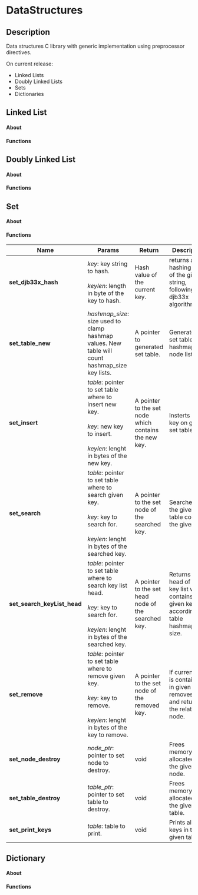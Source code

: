 # DataStructures

## Description
Data structures C library with generic implementation using preprocessor directives.

On current release:

* Linked Lists
* Doubly Linked Lists
* Sets
* Dictionaries



## Linked List

#### About

#### Functions



## Doubly Linked List

#### About

#### Functions



## Set

#### About

#### Functions
| **Name** | **Params**| **Return** | **Description** |
|----------|-----------|------------|-----------------|
| **set_djb33x_hash** | *key*: key string to hash. <br/><br/> *keylen*: length in byte of the key to hash. | Hash value of the current key. | returns an hashing value of the given string, following djb33x algorithm. |
| **set_table_new** | *hashmap_size*: size used to clamp hashmap values. New table will count hashmap_size key lists. | A pointer to generated set table. | Generates a set table of hashmap_size node lists. |
| **set_insert** | *table*: pointer to set table where to insert new key. <br/><br/> *key*: new key to insert. <br/><br/> *keylen*: lenght in bytes of the new key. | A pointer to the set node which contains the new key. | Insterts a new key on given set table. |
| **set_search** | *table*: pointer to set table where to search given key. <br/><br/> *key*: key to search for. <br/><br/> *keylen*: lenght in bytes of the searched key. | A pointer to the set node of the searched key. | Searches if the given table contains the given key. |
| **set_search_keyList_head** | *table*: pointer to set table where to search key list head. <br/><br/> *key*: key to search for. <br/><br/> *keylen*: lenght in bytes of the searched key.  | A pointer to the set head node of the searched key. | Returns the head of the key list which contains the given key, according to table hashmap size. |
| **set_remove** | *table*: pointer to set table where to remove given key. <br/><br/> *key*: key to remove. <br/><br/> *keylen*: lenght in bytes of the key to remove. | A pointer to the set node of the removed key. | If current key is contained in given table, removes it and returns the related list node.  |
| **set_node_destroy** | *node_ptr*: pointer to set node to destroy. | void | Frees memory allocated by the given set node. |
| **set_table_destroy** | *table_ptr*: pointer to set table to destroy. | void | Frees memory allocated by the given set table. |
| **set_print_keys** | *table*: table to print. | void | Prints all the keys in the given table. |

## Dictionary

#### About

#### Functions
